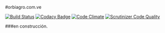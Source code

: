 #orbiagro.com.ve

[![Build Status](https://travis-ci.org/slayerfat/orbiagro.com.ve.svg)](https://travis-ci.org/slayerfat/orbiagro.com.ve)
[![Codacy Badge](https://www.codacy.com/project/badge/61e782ad88bb41209ee84fe4b0fdf0bd)](https://www.codacy.com/app/slayerfat/orbiagro-com-ve)
[![Code Climate](https://codeclimate.com/github/slayerfat/orbiagro.com.ve/badges/gpa.svg)](https://codeclimate.com/github/slayerfat/orbiagro.com.ve)
[![Scrutinizer Code Quality](https://scrutinizer-ci.com/g/slayerfat/orbiagro.com.ve/badges/quality-score.png?b=master)](https://scrutinizer-ci.com/g/slayerfat/orbiagro.com.ve/?branch=master)

###en construcción.
